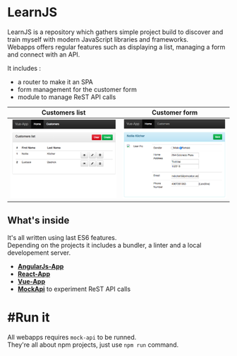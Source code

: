 # LearnJS

LearnJS is a repository which gathers simple project build to discover and train myself with modern JavaScript libraries and frameworks.  
Webapps offers regular features such as displaying a list, managing a form and connect with an API.

It includes :
* a router to make it an SPA
* form management for the customer form 
* module to manage ReST API calls

|Customers list| Customer form|
|--------------|--------------|
|![customers-list](img/customers-list.png)|![customer-edit](img/customer-edit.png)|

## What's inside
It's all written using last ES6 features.  
Depending on the projects it includes a bundler, a linter and a local developement server.

* [**AngularJs-App**](angularjs-app)
* [**React-App**](react-app)
* [**Vue-App**](vue-app)
* [**MockApi**](mock-api) to experiment ReST API calls


# #Run it
All webapps requires `mock-api` to be runned.  
They're all about npm projects, just use `npm run` command.
